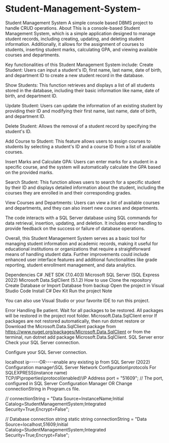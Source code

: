 # Student-Management-System-
Student Management System
A simple console based DBMS project to handle CRUD operations.
About
This is a console-based Student Management System, which is a simple application designed to manage student records, including creating, updating, and deleting student information. Additionally, it allows for the assignment of courses to students, inserting student marks, calculating GPA, and viewing available courses and departments.

Key functionalities of this Student Management System include:
Create Student: Users can input a student's ID, first name, last name, date of birth, and department ID to create a new student record in the database.

Show Students: This function retrieves and displays a list of all students stored in the database, including their basic information like name, date of birth, and department ID.

Update Student: Users can update the information of an existing student by providing their ID and modifying their first name, last name, date of birth, and department ID.

Delete Student: Allows the removal of a student record by specifying the student's ID.

Add Course to Student: This feature allows users to assign courses to students by selecting a student's ID and a course ID from a list of available courses.

Insert Marks and Calculate GPA: Users can enter marks for a student in a specific course, and the system will automatically calculate the GPA based on the provided marks.

Search Student: This function allows users to search for a specific student by their ID and displays detailed information about the student, including the courses they are enrolled in and their corresponding grades.

View Courses and Departments: Users can view a list of available courses and departments, and they can also insert new courses and departments.

The code interacts with a SQL Server database using SQL commands for data retrieval, insertion, updating, and deletion. It includes error handling to provide feedback on the success or failure of database operations.

Overall, this Student Management System serves as a basic tool for managing student information and academic records, making it useful for educational institutions or organizations that require a straightforward means of handling student data. Further improvements could include enhanced user interface features and additional functionalities like grade reporting, student enrollment management, and data analytics.

Dependencies
C#
.NET SDK (7.0.403)
Microsoft SQL Server (SQL Express 2022)
Microsoft Data.SqlClient (5.1.2)
How to use
Clone the repository
Create Database or Import Database from backup
Open the project in Visual Studio Code
Install C# Dev Kit
Run the project
Note

You can also use Visual Studio or your favorite IDE to run this project.

Error Handling
Be patient. Wait for all packages to be restored.
All packages will be restored in the project root folder.
Microsoft.Data.SqlClient error
If packages are not restored automatically, then run dotnet restore or Download the Microsoft.Data.SqlClient package from https://www.nuget.org/packages/Microsoft.Data.SqlClient or from the terminal, run dotnet add package Microsoft.Data.SqlClient.
SQL Server error
Check your SQL Server connection.

Configure your SQL Server connection.

localhost ip-----OR----enable any existing ip from SQL
Server (2022) Configuration manager\SQL Server Network
Configuration\protocols For SQLEXPRESS(instance name)\
TCP/IP\properties\protocol(enabled)\IP Address
port = "51609"; // The port, configured in SQL Server Configuration Manager
OR Change connectionString in Program.cs file.

// connectionString = "Data Source=InstanceName;Initial Catalog=StudentManagementSystem;Integrated Security=True;Encrypt=False";

// Database connection string
static string connectionString = "Data Source=localhost,51609;Initial Catalog=StudentManagementSystem;Integrated Security=True;Encrypt=False";

